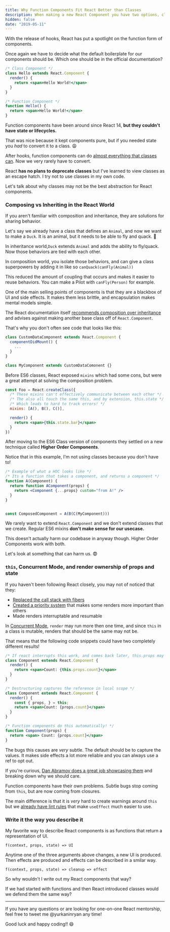 ```yaml
---
title: Why Function Components Fit React Better than Classes
description: When making a new React Component you have two options, class or function.  Why the shift from the way we've always known?
hidden: false
date: "2019-05-11"
---
```


With the release of hooks, React has put a spotlight on the function form of components.

Once again we have to decide what the default boilerplate for our components should be. Which one should be in the official documentation?

```jsx
/* Class Component */
class Hello extends React.Component {
  render() {
    return <span>Hello World!</span>
  }
}

/* Function Component */
function Hello() {
  return <span>Hello World!</span>
}
```

Function components have been around since React 14, **but they couldn't have state or lifecycles.**

That was nice because it kept components pure, but if you needed state you _had_ to convert it to a class. 😩

After hooks, function components can do [almost everything that classes can](https://reactjs.org/docs/hooks-faq.html#do-hooks-cover-all-use-cases-for-classes).  Now we very rarely have to convert.

React **has no plans to deprecate classes** but I've learned to view classes as an escape hatch.  I try not to use classes in my own code.

Let's talk about why classes may not be the best abstraction for React components.

### Composing vs Inheriting in the React World

If you aren't familiar with composition and inheritance, they are solutions for sharing behavior.

Let's say we already have a class that defines an `Animal`, and now we want to make a `Duck`.  It is an animal, but it needs to be able to fly and quack. 🦆

In inheritance world,`Duck` extends `Animal` and adds the ability to fly/quack.  Now those behaviors are tied with each other.

In composition world, you isolate those behaviors, and can give a class superpowers by adding it in like so `canQuack(canFly(Animal))`

This reduced the amount of coupling that occurs and makes it easier to reuse behaviors. You can make a Pilot with `canFly(Person)` for example.

One of the main selling points of components is that they are a blackbox of UI and side effects.  It makes them less brittle, and encapsulation makes mental models simple.

The React documentation itself [recommends composition over inheritance](https://reactjs.org/docs/composition-vs-inheritance.html) and advises against making another base class off of `React.Component`.

That's why you don't often see code that looks like this:

```js
class CustomDataComponent extends React.Component {
  componentDidMount() {
    ...
  }
}

class MyComponent extends CustomDataComonent {}
```

Before ES6 classes, React exposed `mixins` which had some cons, but were a great attempt at solving the composition problem.

```jsx
const Foo = React.createClass({
  /* These mixins can't effectively communicate between each other */
  /* The also all touch the same this, and by extension, this.state */
  /* Which leads to hard to track errors! */
  mixins: [A(), B(), C()],

  render() {
    return <span>{this.state.bar}</span>
  }
})
```

After moving to the ES6 Class version of components they settled on a new technique called **Higher Order Components**.

Notice that in this example, I'm not using classes because you don't have to!

```jsx
/* Example of what a HOC looks like */
/* Its a function that takes a component, and returns a component */
function A(Component) {
  return function AComponent(props) {
    return <Component {...props} custom="from A!" />
  }
}


const ComposedComponent = A(B(C(MyComponent)))
```

We rarely want to extend `React.Component` and we don't extend classes that we create.  Regular ES6 mixins **don't make sense for our usecase.**

This doesn't actually harm our codebase in anyway though.  Higher Order Components work with both.

Let's look at something that can harm us. 😨

### `this`, Concurrent Mode,  and render ownership of props and state

If you haven't been following React closely, you may not of noticed that they:
*  [Replaced the call stack with fibers](https://code.fb.com/web/react-16-a-look-inside-an-api-compatible-rewrite-of-our-frontend-ui-library/)
* [Created a priority system](https://github.com/facebook/react/tree/master/packages/scheduler) that makes some renders more important than others
* Made renders interruptable and resumable

In [Concurrent Mode](https://reactjs.org/blog/2018/03/01/sneak-peek-beyond-react-16.html), `render` may run more then one time, and since `this` in a class is mutable, renders that should be the same may not be.

That means that the following code snippets could have two completely different results!

```jsx
/* If react interrupts this work, and comes back later, this.props may have already changed! */
class Component extends React.Component {
  render() {
    return <span>Count: {this.props.count}</span>
  }
}

/* Destructuring captures the reference in local scope */
class Component extends React.Component {
  render() {
    const { props, } = this;
    return <span>Count: {props.count}</span>
  }
}

/* Function components do this automatically! */
function Component(props) {
  return <span> Count: {props.count}</span>
}
```

The bugs this causes are _very_ subtle. The default should be to capture the values.  It makes side effects a lot more reliable and you can always use a ref to opt out.

If you're curious, [Dan Abramov does a great job showcasing them](https://overreacted.io/how-are-function-components-different-from-classes/) and breaking down why we should care.

Function components have their own problems.  Subtle bugs stop coming from `this`, but are now coming from closures.

The main difference is that it is _very_ hard to create warnings around `this` but we [already have lint rules](https://www.npmjs.com/package/eslint-plugin-react-hooks) that make `useEffect` much easier to use.

### Write it the way you describe it

My favorite way to describe React components is as functions that return a representation of UI.

`f(context, props, state) => UI`

Anytime one of the three arguments above changes, a new UI is produced.  Then effects are produced and effects can be described in a smilar way.

`f(context, props, state) => cleanup => effect`

So why wouldn't I write out my React components that way?

If we had started with functions and then React introduced classes would we defend them the same way?

---
If you have any questions or are looking for one-on-one React mentorship, feel free to tweet me @yurkaninryan any time!

Good luck and happy coding!! 😄


